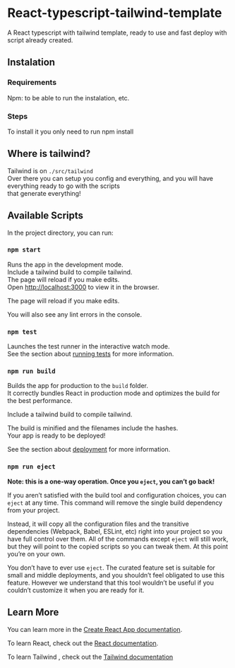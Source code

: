 # React-typescript-tailwind-template

A React typescript with tailwind template, ready to use and fast deploy with script already created.

## Instalation

### Requirements

Npm: to be able to run the instalation, etc.

### Steps

To install it you only need to run npm install

## Where is tailwind?

Tailwind is on `./src/tailwind`<br />
Over there you can setup you config and everything, and you will have everything ready to go with the scripts <br />
that generate everything!

## Available Scripts

In the project directory, you can run:

### `npm start`

Runs the app in the development mode.<br />
Include a tailwind build to compile tailwind.<br />
The page will reload if you make edits.<br />
Open [http://localhost:3000](http://localhost:3000) to view it in the browser.

The page will reload if you make edits.<br />

You will also see any lint errors in the console.

### `npm test`

Launches the test runner in the interactive watch mode.<br />
See the section about [running tests](https://facebook.github.io/create-react-app/docs/running-tests) for more information.

### `npm run build`

Builds the app for production to the `build` folder.<br />
It correctly bundles React in production mode and optimizes the build for the best performance.<br />

Include a tailwind build to compile tailwind.<br />

The build is minified and the filenames include the hashes.<br />
Your app is ready to be deployed!

See the section about [deployment](https://facebook.github.io/create-react-app/docs/deployment) for more information.

### `npm run eject`

**Note: this is a one-way operation. Once you `eject`, you can’t go back!**

If you aren’t satisfied with the build tool and configuration choices, you can `eject` at any time. This command will remove the single build dependency from your project.

Instead, it will copy all the configuration files and the transitive dependencies (Webpack, Babel, ESLint, etc) right into your project so you have full control over them. All of the commands except `eject` will still work, but they will point to the copied scripts so you can tweak them. At this point you’re on your own.

You don’t have to ever use `eject`. The curated feature set is suitable for small and middle deployments, and you shouldn’t feel obligated to use this feature. However we understand that this tool wouldn’t be useful if you couldn’t customize it when you are ready for it.

## Learn More

You can learn more in the [Create React App documentation](https://facebook.github.io/create-react-app/docs/getting-started).

To learn React, check out the [React documentation](https://reactjs.org/).

To learn Tailwind , check out the [Tailwind documentation](https://tailwindcss.com/)
